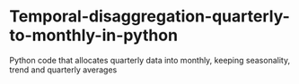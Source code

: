# Temporal-disaggregation-quarterly-to-monthly-in-python
Python code that allocates quarterly data into monthly, keeping seasonality, trend and quarterly averages
